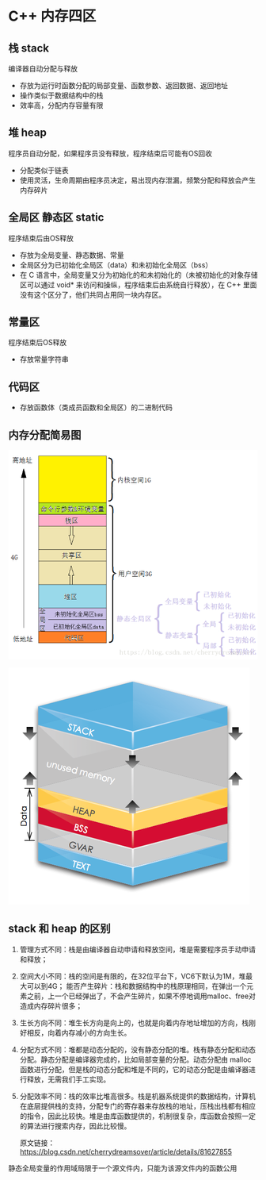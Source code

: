 # C++ 内存四区

## 栈 stack

编译器自动分配与释放

- 存放为运行时函数分配的局部变量、函数参数、返回数据、返回地址
- 操作类似于数据结构中的栈
- 效率高，分配内存容量有限

## 堆 heap

程序员自动分配，如果程序员没有释放，程序结束后可能有OS回收

- 分配类似于链表
- 使用灵活，生命周期由程序员决定，易出现内存泄漏，频繁分配和释放会产生内存碎片

## 全局区 静态区 static

程序结束后由OS释放

- 存放为全局变量、静态数据、常量
- 全局区分为已初始化全局区（data）和未初始化全局区（bss）
- 在 C 语言中，全局变量又分为初始化的和未初始化的（未被初始化的对象存储区可以通过 void* 来访问和操纵，程序结束后由系统自行释放），在 C++ 里面没有这个区分了，他们共同占用同一块内存区。

## 常量区

程序结束后OS释放

- 存放常量字符串

## 代码区

- 存放函数体（类成员函数和全局区）的二进制代码

## 内存分配简易图

![img](.\C++内存四区.assets\20180813110942795)

![img](.\C++内存四区.assets\20161029171857434)

## stack 和 heap 的区别

1. 管理方式不同：栈是由编译器自动申请和释放空间，堆是需要程序员手动申请和释放；

2. 空间大小不同：栈的空间是有限的，在32位平台下，VC6下默认为1M，堆最大可以到4G；
   能否产生碎片：栈和数据结构中的栈原理相同，在弹出一个元素之前，上一个已经弹出了，不会产生碎片，如果不停地调用malloc、free对造成内存碎片很多；

3. 生长方向不同：堆生长方向是向上的，也就是向着内存地址增加的方向，栈刚好相反，向着内存减小的方向生长。

4. 分配方式不同：堆都是动态分配的，没有静态分配的堆。栈有静态分配和动态分配。静态分配是编译器完成的，比如局部变量的分配。动态分配由 malloc 函数进行分配，但是栈的动态分配和堆是不同的，它的动态分配是由编译器进行释放，无需我们手工实现。

5. 分配效率不同：栈的效率比堆高很多。栈是机器系统提供的数据结构，计算机在底层提供栈的支持，分配专门的寄存器来存放栈的地址，压栈出栈都有相应的指令，因此比较快。堆是由库函数提供的，机制很复杂，库函数会按照一定的算法进行搜索内存，因此比较慢。

   原文链接：https://blog.csdn.net/cherrydreamsover/article/details/81627855

静态全局变量的作用域局限于一个源文件内，只能为该源文件内的函数公用